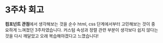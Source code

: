 # 3주차 회고

**컴포넌트 관점**에서 생각해보는 것을 순수 html, css 단계에서부터 고민해보는 것이 중요하게 느껴졌던 3주차였습니다.
커스텀 속성과 정렬 관련 부분이 생각보다 쉽지 않다는 것을 다시 깨달았고 오래 복습해야겠다고 느꼈습니다!
